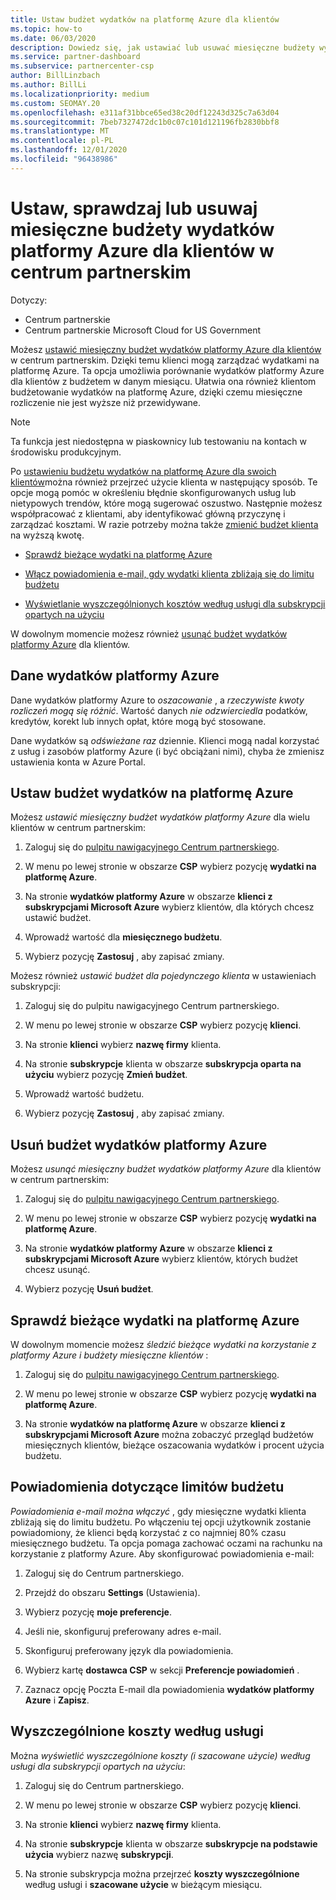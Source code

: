 ```yaml
---
title: Ustaw budżet wydatków na platformę Azure dla klientów
ms.topic: how-to
ms.date: 06/03/2020
description: Dowiedz się, jak ustawiać lub usuwać miesięczne budżety wydatków platformy Azure dla klientów, a także wyświetlać dane wydatków platformy Azure i ustawiać powiadomienia związane z budżetem.
ms.service: partner-dashboard
ms.subservice: partnercenter-csp
author: BillLinzbach
ms.author: BillLi
ms.localizationpriority: medium
ms.custom: SEOMAY.20
ms.openlocfilehash: e311af31bbce65ed38c20df12243d325c7a63d04
ms.sourcegitcommit: 7beb7327472dc1b0c07c101d121196fb2830bbf8
ms.translationtype: MT
ms.contentlocale: pl-PL
ms.lasthandoff: 12/01/2020
ms.locfileid: "96438986"
---
```

# <a name="set-check-or-remove-monthly-azure-spending-budgets-for-customers-in-partner-center"></a>Ustaw, sprawdzaj lub usuwaj miesięczne budżety wydatków platformy Azure dla klientów w centrum partnerskim

Dotyczy:

- Centrum partnerskie
- Centrum partnerskie Microsoft Cloud for US Government

Możesz [ustawić miesięczny budżet wydatków platformy Azure dla klientów](#set-azure-spending-budget) w centrum partnerskim. Dzięki temu klienci mogą zarządzać wydatkami na platformę Azure. Ta opcja umożliwia porównanie wydatków platformy Azure dla klientów z budżetem w danym miesiącu. Ułatwia ona również klientom budżetowanie wydatków na platformę Azure, dzięki czemu miesięczne rozliczenie nie jest wyższe niż przewidywane.

> [!NOTE]  
> Ta funkcja jest niedostępna w piaskownicy lub testowaniu na kontach w środowisku produkcyjnym.

Po [ustawieniu budżetu wydatków na platformę Azure dla swoich klientów](#set-azure-spending-budget)można również przejrzeć użycie klienta w następujący sposób. Te opcje mogą pomóc w określeniu błędnie skonfigurowanych usług lub nietypowych trendów, które mogą sugerować oszustwo. Następnie możesz współpracować z klientami, aby identyfikować główną przyczynę i zarządzać kosztami. W razie potrzeby można także [zmienić budżet klienta](#set-azure-spending-budget) na wyższą kwotę.

- [Sprawdź bieżące wydatki na platformę Azure](#check-current-azure-spending)

- [Włącz powiadomienia e-mail, gdy wydatki klienta zbliżają się do limitu budżetu](#notifications-for-budget-limits)

- [Wyświetlanie wyszczególnionych kosztów według usługi dla subskrypcji opartych na użyciu](#itemized-costs-by-service)

W dowolnym momencie możesz również [usunąć budżet wydatków platformy Azure](#remove-azure-spending-budget) dla klientów.

## <a name="azure-spending-data"></a>Dane wydatków platformy Azure

Dane wydatków platformy Azure to *oszacowanie* , a *rzeczywiste kwoty rozliczeń mogą się różnić*. Wartość danych *nie odzwierciedla* podatków, kredytów, korekt lub innych opłat, które mogą być stosowane.

Dane wydatków są *odświeżane raz* dziennie. Klienci mogą nadal korzystać z usług i zasobów platformy Azure (i być obciążani nimi), chyba że zmienisz ustawienia konta w Azure Portal.

## <a name="set-azure-spending-budget"></a>Ustaw budżet wydatków na platformę Azure

Możesz *ustawić miesięczny budżet wydatków platformy Azure* dla wielu klientów w centrum partnerskim:

1. Zaloguj się do [pulpitu nawigacyjnego Centrum partnerskiego](https://partner.microsoft.com/dashboard/).

2. W menu po lewej stronie w obszarze **CSP** wybierz pozycję **wydatki na platformę Azure**.

3. Na stronie **wydatków platformy Azure** w obszarze **klienci z subskrypcjami Microsoft Azure** wybierz klientów, dla których chcesz ustawić budżet.

4. Wprowadź wartość dla **miesięcznego budżetu**.

5. Wybierz pozycję **Zastosuj** , aby zapisać zmiany.

Możesz również *ustawić budżet dla pojedynczego klienta* w ustawieniach subskrypcji:

1. Zaloguj się do pulpitu nawigacyjnego Centrum partnerskiego.

2. W menu po lewej stronie w obszarze **CSP** wybierz pozycję **klienci**.

3. Na stronie **klienci** wybierz **nazwę firmy** klienta.

4. Na stronie **subskrypcje** klienta w obszarze **subskrypcja oparta na użyciu** wybierz pozycję **Zmień budżet**.

5. Wprowadź wartość budżetu.

6. Wybierz pozycję **Zastosuj** , aby zapisać zmiany.

## <a name="remove-azure-spending-budget"></a>Usuń budżet wydatków platformy Azure

Możesz *usunąć miesięczny budżet wydatków platformy Azure* dla klientów w centrum partnerskim:

1. Zaloguj się do [pulpitu nawigacyjnego Centrum partnerskiego](https://partner.microsoft.com/dashboard/).

2. W menu po lewej stronie w obszarze **CSP** wybierz pozycję **wydatki na platformę Azure**.

3. Na stronie **wydatków platformy Azure** w obszarze **klienci z subskrypcjami Microsoft Azure** wybierz klientów, których budżet chcesz usunąć.

4. Wybierz pozycję **Usuń budżet**.

## <a name="check-current-azure-spending"></a>Sprawdź bieżące wydatki na platformę Azure

W dowolnym momencie możesz *śledzić bieżące wydatki na korzystanie z platformy Azure i budżety miesięczne klientów* :

1. Zaloguj się do [pulpitu nawigacyjnego Centrum partnerskiego](https://partner.microsoft.com/dashboard/).

2. W menu po lewej stronie w obszarze **CSP** wybierz pozycję **wydatki na platformę Azure**.

3. Na stronie **wydatków na platformę Azure** w obszarze **klienci z subskrypcjami Microsoft Azure** można zobaczyć przegląd budżetów miesięcznych klientów, bieżące oszacowania wydatków i procent użycia budżetu.

## <a name="notifications-for-budget-limits"></a>Powiadomienia dotyczące limitów budżetu

*Powiadomienia e-mail można włączyć* , gdy miesięczne wydatki klienta zbliżają się do limitu budżetu. Po włączeniu tej opcji użytkownik zostanie powiadomiony, że klienci będą korzystać z co najmniej 80% czasu miesięcznego budżetu. Ta opcja pomaga zachować oczami na rachunku na korzystanie z platformy Azure. Aby skonfigurować powiadomienia e-mail:

1. Zaloguj się do Centrum partnerskiego.

2. Przejdź do obszaru **Settings** (Ustawienia).

3. Wybierz pozycję **moje preferencje**.

4. Jeśli nie, skonfiguruj preferowany adres e-mail.

5. Skonfiguruj preferowany język dla powiadomienia.

6. Wybierz kartę **dostawca CSP** w sekcji **Preferencje powiadomień** .

7. Zaznacz opcję Poczta E-mail dla powiadomienia **wydatków platformy Azure** i **Zapisz**.


## <a name="itemized-costs-by-service"></a>Wyszczególnione koszty według usługi

Można *wyświetlić wyszczególnione koszty (i szacowane użycie) według usługi dla subskrypcji opartych na użyciu*:

1. Zaloguj się do Centrum partnerskiego.

2. W menu po lewej stronie w obszarze **CSP** wybierz pozycję **klienci**.

3. Na stronie **klienci** wybierz **nazwę firmy** klienta.

4. Na stronie **subskrypcje** klienta w obszarze **subskrypcje na podstawie użycia** wybierz nazwę **subskrypcji**.

5. Na stronie subskrypcja można przejrzeć **koszty wyszczególnione** według usługi i **szacowane użycie** w bieżącym miesiącu.
